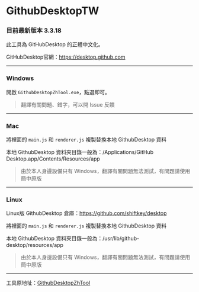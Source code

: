 # GithubDesktopTW

### 目前最新版本 3.3.18

此工具為 GitHubDesktop 的正體中文化。

GitHubDesktop官網：https://desktop.github.com

---

### Windows

開啟 `GithubDesktopZhTool.exe`，點選即可。
>翻譯有關問題、錯字，可以開 Issue 反饋

---

### Mac

將裡面的 `main.js` 和 `renderer.js` 複製替換本地 GithubDesktop 資料

本地 GithubDesktop 資料夾目錄一般為：/Applications/GitHub Desktop.app/Contents/Resources/app
>由於本人身邊設備只有 Windows，翻譯有關問題無法測試，有問題請使用簡中原版

---

### Linux

Linux版 GithubDesktop 倉庫：https://github.com/shiftkey/desktop

將裡面的 `main.js` 和 `renderer.js` 複製替換本地 GithubDesktop 資料

本地 GithubDesktop 資料夾目錄一般為：/usr/lib/github-desktop/resources/app
>由於本人身邊設備只有 Windows，翻譯有關問題無法測試，有問題請使用簡中原版

---

工具原地址：[GithubDesktopZhTool](https://github.com/robotze/GithubDesktopZhTool)